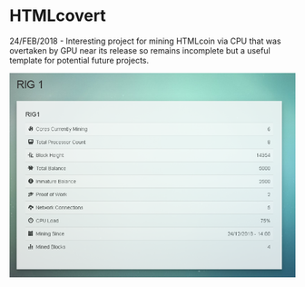 # HTMLcovert
 24/FEB/2018 - Interesting project for mining HTMLcoin via CPU that was overtaken by GPU near its release so remains incomplete but a useful template for potential future projects.

![Screenshot](HTMLcovert-screenshot.PNG)

